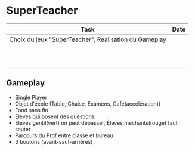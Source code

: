 # SuperTeacher

| Task                                                   |   Date     |
|--------------------------------------------------------|------------|
|  Choix du jeux "SuperTeacher", Realisation du Gameplay |            |
|                                                        |            |
|                                                        |            |
|                                                        |            |
|                                                        |            |
|                                                        |            |
|                                                        |            |
|                                                        |            |
|                                                        |            |
|                                                        |            |
|                                                        |            |




## Gameplay

- Single Player
- Objet d'école (Table, Chaise, Examens, Café(accélération))
- Fond sans fin
- Éleves qui posent des questions
- Éleves gentil(vert) on peut dépasser, Éleves mechants(rouge) faut sauter
- Parcours du Prof entre classe et bureau
- 3 boutons (avant-saut-arrières)

